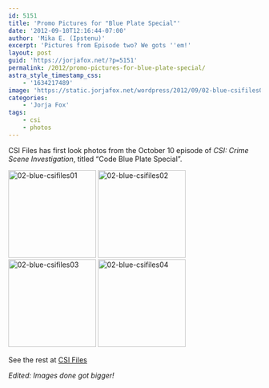 ```yaml
---
id: 5151
title: 'Promo Pictures for "Blue Plate Special"'
date: '2012-09-10T12:16:44-07:00'
author: 'Mika E. (Ipstenu)'
excerpt: 'Pictures from Episode two? We gots ''em!'
layout: post
guid: 'https://jorjafox.net/?p=5151'
permalink: /2012/promo-pictures-for-blue-plate-special/
astra_style_timestamp_css:
    - '1634217489'
image: 'https://static.jorjafox.net/wordpress/2012/09/02-blue-csifiles04.jpg'
categories:
    - 'Jorja Fox'
tags:
    - csi
    - photos
---
```


CSI Files has first look photos from the October 10 episode of _CSI: Crime Scene Investigation_, titled “Code Blue Plate Special”.

<a title="02-blue-csifiles01" href="https://jorjafox.net/gallery/tv/csi/pub/s13/promos/02-blue-csifiles01.jpg" rel="showcase"><img src="https://jorjafox.net/gallery/zp-core/i.php?a=tv/csi/pub/s13/promos&amp;i=02-blue-csifiles01.jpeg&amp;s=175&amp;c=1&amp;cw=175&amp;ch=175&amp;q=75&amp;t=1&amp;wmk=!" alt="02-blue-csifiles01" width="175" height="175" /></a> <a title="02-blue-csifiles02" href="https://jorjafox.net/gallery/tv/csi/pub/s13/promos/02-blue-csifiles02.jpg" rel="showcase"><img src="https://jorjafox.net/gallery/zp-core/i.php?a=tv/csi/pub/s13/promos&amp;i=02-blue-csifiles02.jpeg&amp;s=175&amp;c=1&amp;cw=175&amp;ch=175&amp;q=75&amp;t=1&amp;wmk=!" alt="02-blue-csifiles02" width="175" height="175" /></a> <a title="02-blue-csifiles03" href="https://jorjafox.net/gallery/tv/csi/pub/s13/promos/02-blue-csifiles03.jpg" rel="showcase"><img src="https://jorjafox.net/gallery/zp-core/i.php?a=tv/csi/pub/s13/promos&amp;i=02-blue-csifiles03.jpeg&amp;s=175&amp;c=1&amp;cw=175&amp;ch=175&amp;q=75&amp;t=1&amp;wmk=!" alt="02-blue-csifiles03" width="175" height="175" /></a> <a title="02-blue-csifiles04" href="https://jorjafox.net/gallery/tv/csi/pub/s13/promos/02-blue-csifiles04.jpg" rel="showcase"><img src="https://jorjafox.net/gallery/zp-core/i.php?a=tv/csi/pub/s13/promos&amp;i=02-blue-csifiles04.jpeg&amp;s=175&amp;c=1&amp;cw=175&amp;ch=175&amp;q=75&amp;t=1&amp;wmk=!" alt="02-blue-csifiles04" width="175" height="175" /></a>

See the rest at <a href="http://www.csifiles.com/content/2012/09/csi-first-look-code-blue-plate-special/">CSI Files</a>

_Edited: Images done got bigger!_
